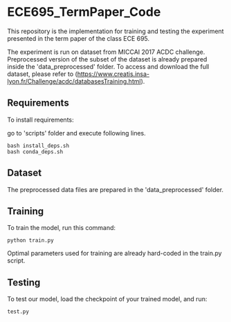 # ECE695_TermPaper_Code
This repository is the implementation for training and testing the experiment presented in the term paper of the class ECE 695.


The experiment is run on dataset from MICCAI 2017 ACDC challenge. Preprocessed version of the subset of the dataset is already prepared inside the 'data_preprocessed' folder. To access and download the full dataset, please refer to (https://www.creatis.insa-lyon.fr/Challenge/acdc/databasesTraining.html).


## Requirements

To install requirements:

go to 'scripts' folder and execute following lines.
```setup
bash install_deps.sh
bash conda_deps.sh
```

## Dataset

The preprocessed data files are prepared in the 'data_preprocessed' folder. 

## Training

To train the model, run this command:

```train
python train.py
```

Optimal parameters used for training are already hard-coded in the train.py script.

## Testing

To test our model, load the checkpoint of your trained model, and run:

```eval
test.py
```

